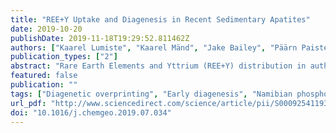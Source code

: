 ```yaml
---
title: "REE+Y Uptake and Diagenesis in Recent Sedimentary Apatites"
date: 2019-10-20
publishDate: 2019-11-18T19:29:52.811462Z
authors: ["Kaarel Lumiste", "Kaarel Mänd", "Jake Bailey", "Päärn Paiste", "Liisa Lang", "Aivo Lepland", "Kalle Kirsimäe"]
publication_types: ["2"]
abstract: "Rare Earth Elements and Yttrium (REE+Y) distribution in authigenic phases are frequently used as proxies for reconstructing past seawater conditions. Sedimentary apatite precipitates near the sediment-water interface and is therefore capable of recording the REE+Y composition of the overlying water column. While the overprinting of primary REE+Y signal during late stage diagenesis is a widely known phenomenon, less is known about early diagenetic effects. In this study, we investigate the REE+Y distribution in Recent sedimentary apatites found on the Namibian shelf using in situ mapping by laser ablation inductively coupled plasma mass spectrometry (LA-ICP-MS). The Namibian phosphorite deposits consist of reworked and redeposited pelletal apatitic grains, ranging from Miocene to Pleistocene in age, and pristine concretionary apatitic grains that formed during Pleistocene to Recent. The results of this study show that the REE+Y signatures of pelletal and concretionary apatitic grains are different with both types showing intragranular variability and differences between grain centers and rims. The REE+Y are concentrated in the external part of the apatitic grains, forming a 10–20 μm wide “enrichment zone”. While the central parts of apatitic grains are low in REE+Y (∑REE+Y $<$ 450 mg/kg), the external layers can reach ∑REE+Y concentrations as high as 4100 mg/kg. REE+Y patterns from the center of Recent concretionary apatitic grains are similar to the REE+Y distribution of modern seawater. Enriched rims of Recent concretionary apatitic grains as well as pelletal grains have lost the characteristic modern seawater features: negative Ce-anomaly and high Y/Ho ratio. The REE+Y patterns of these enrichment zones indicate REE+Y scavenging from suboxic-sulfidic pore water after burial or during precipitation at the fluctuating redoxcline. It is evident that REE+Y patterns in bulk digests of authigenic apatite cannot be relied on to record paleoseawater characteristics. Micro-scale REE+Y analyses of apatitic grains can, however, reveal aspects of their diagenetic histories."
featured: false
publication: ""
tags: ["Diagenetic overprinting", "Early diagenesis", "Namibian phosphorites", "Rare Earth Elements", "REE+Y", "Sedimentary apatite"]
url_pdf: "http://www.sciencedirect.com/science/article/pii/S0009254119303602"
doi: "10.1016/j.chemgeo.2019.07.034"
---
```


